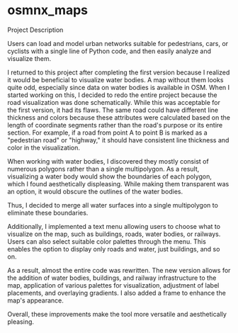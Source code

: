 # osmnx_maps

Project Description

Users can load and model urban networks suitable for pedestrians, cars, or cyclists with a single line of Python code, and then easily analyze and visualize them.

I returned to this project after completing the first version because I realized it would be beneficial to visualize water bodies. A map without them looks quite odd, especially since data on water bodies is available in OSM. When I started working on this, I decided to redo the entire project because the road visualization was done schematically. While this was acceptable for the first version, it had its flaws. The same road could have different line thickness and colors because these attributes were calculated based on the length of coordinate segments rather than the road's purpose or its entire section. For example, if a road from point A to point B is marked as a "pedestrian road" or "highway," it should have consistent line thickness and color in the visualization.

When working with water bodies, I discovered they mostly consist of numerous polygons rather than a single multipolygon. As a result, visualizing a water body would show the boundaries of each polygon, which I found aesthetically displeasing. While making them transparent was an option, it would obscure the outlines of the water bodies.

Thus, I decided to merge all water surfaces into a single multipolygon to eliminate these boundaries.

Additionally, I implemented a text menu allowing users to choose what to visualize on the map, such as buildings, roads, water bodies, or railways. Users can also select suitable color palettes through the menu. This enables the option to display only roads and water, just buildings, and so on.

As a result, almost the entire code was rewritten. The new version allows for the addition of water bodies, buildings, and railway infrastructure to the map, application of various palettes for visualization, adjustment of label placements, and overlaying gradients. I also added a frame to enhance the map's appearance.

Overall, these improvements make the tool more versatile and aesthetically pleasing.